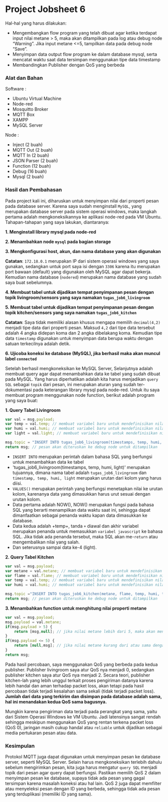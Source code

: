 # Project Jobsheet 6
Hal-hal yang harus dilakukan:
- Mengembangkan flow program yang telah dibuat agar ketika terdapat input nilai metane > 5, maka akan ditampilkan pada log atau debug node “Warning”. Jika input metane <=5, tampilkan data pada debug node “Save”.
- Menyimpan data output flow program ke dalam database mysql, serta mencatat waktu saat data tersimpan menggunakan tipe data timestamp
- Membandingkan Publisher dengan QoS yang berbeda

### Alat dan Bahan

Software :

- Ubuntu Virtual Machine
- Node-red
- Mosquitto Broker
- MQTT Box
- XAMPP
- MySQL Server

Node :
- Inject (2 buah)
- MQTT Out (2 buah)
- MQTT In (2 buah)
- JSON Parser (2 buah)
- Function (12 buah)
- Debug (16 buah)
- Mysql (2 buah)

### Hasil dan Pembahasan
Pada project kali ini, diharuskan untuk menyimpan nilai dari properti pesan pada database server. Karena saya sudah menginstall `MySQL`, yang merupakan database server pada sistem operasi windows, maka langkah pertama adalah mengkoneksikannya ke aplikasi node-red pada VM Ubuntu. Tahapan-tahapan yang saya lakukan, diantaranya:

**1. Menginstall library mysql pada node-red**
   
**2. Menambahkan node `mysql` pada bagian storage**

**3. Mengkonfigurasi host, akun, dan nama database yang akan digunakan**
   
   **Catatan**: `172.18.0.1` merupakan IP dari sistem operasi windows yang saya gunakan, sedangkan untuk port saya isi dengan `3306` karena itu merupakan port bawaan (default) yang digunakan oleh MySQL agar dapat bekerja. Kemudian nama database (`nodered`) merupakan nama database yang sudah saya buat sebelumnya.
   
**4. Membuat tabel untuk dijadikan tempat penyimpanan pesan dengan topik livingroom/sensors yang saya namakan `tugas_job6_livingroom`**

**5. Membuat tabel untuk dijadikan tempat penyimpanan pesan dengan topik kitchen/sensors yang saya namakan `tugas_job6_kitchen`**

   **Catatan**: Saya tidak memiliki alasan khusus mengapa memilih `decimal(4,2)` menjadi tipe data dari properti pesan. Maksud `4,2` dari tipe data tersebut adalah 4 angka didepan koma dan 2 angka dibelakang koma. Kemudian tipe data `timestamp` digunakan untuk menyimpan data berupa waktu dengan satuan terkecilnya adalah detik.

**6. Ujicoba koneksi ke database (MySQL), jika berhasil maka akan muncul label `connected`**

Setelah berhasil mengkoneksikan ke MySQL Server, Selanjutnya adalah membuat query agar dapat menambahkan data ke tabel yang sudah dibuat pada MySQL. Yang harus diperhatikan adalah kita harus menjadikan `query SQL` sebagai `topik` dari pesan, ini merupakan aturan yang sudah ter-dokumentasi pada keterangan library mysql pada node-red. Untuk itu saya membuat program menggunakan node function, berikut adalah program yang saya buat:

**1. Query Tabel Livingroom**
```javascript
var val = msg.payload;
var temp = val.temp; // membuat variabel baru untuk mendefinisikan nilai properti temp
var humi = val.humi; // membuat variabel baru untuk mendefinisikan nilai properti humi
var light = val.light; // membuat variabel baru untuk mendefinisikan nilai properti light

msg.topic = "INSERT INTO tugas_job6_livingroom(timestamps, temp, humi, light) VALUES(NOW(), "+temp+", "+humi+", "+light+");";
return msg; // pesan akan diteruskan ke debug node untuk ditampilkan
```
  - `INSERT INTO` merupakan perintah dalam bahasa SQL yang berfungsi untuk menambahkan data ke tabel
  - 'tugas_job6_livingroom(timestamps, temp, humi, light)' merupakan tujuannya, dimana nama tabel adalah `tugas_job6_livingroom` dan `timestamp, temp, humi, light` merupakan urutan dari kolom yang harus diisi.
  - `VALUES()` merupakan perintah yang berfungsi menetapkan nilai ke urutan kolom, karenanya data yang dimasukkan harus urut sesuai dengan urutan kolom.
  - Data pertama adalah NOW(), NOW() merupakan fungsi pada bahasa SQL yang berarti menampilkan data waktu saat ini, sehingga dapat dimanfaatkan sebagai penanda waktu kapan data dimasukkan ke database.
  - Data kedua adalah +temp+, tanda `+` diawal dan akhir variabel merupakan penanda untuk memasukkan `variabel javascript` ke bahasa SQL. Jika tidak ada penanda tersebut, maka SQL akan me-`return` atau mengembalikan nilai yang salah.
  - Dan seterusnya sampai data ke-4 (light).

**2. Query Tabel Kitchen**
```javascript
var val = msg.payload;
var metane = val.metane; // membuat variabel baru untuk mendefinisikan nilai properti metane
var flame = val.flame; // membuat variabel baru untuk mendefinisikan nilai properti flame
var temp = val.temp; // membuat variabel baru untuk mendefinisikan nilai properti temp
var humi = val.humi; // membuat variabel baru untuk mendefinisikan nilai properti humi

msg.topic ="INSERT INTO tugas_job6_kitchen(metane, flame, temp, humi, timestamps) VALUES("+metane+", "+flame+", "+temp+", "+humi+", NOW());"; // menambahkan data ke tabel tugas_job6_kitchen
return msg; // pesan akan diteruskan ke debug node untuk ditampilkan
```

**3. Menambahkan function untuk menghitung nilai properti metane**
```javascript
var val = msg.payload;
msg.payload = val.metane;
if(msg.payload > 5) {
    return [msg,null]; // jika nilai metane lebih dari 5, maka akan meneruskan pesan ke debug node "Warning"
}
if(msg.payload <= 5) {
    return [null,msg]; // jika nilai metane kurang dari atau sama dengan 5, maka akan meneruskan pesan ke debug node "Save"
}
return msg;
```
Pada hasil percobaan, saya menggunakan QoS yang berbeda pada kedua publisher. Publisher livingroom saya atur QoS nya menjadi 0, sedangkan publisher kitchen saya atur QoS nya menjadi 2. Secara teori, publisher kitchen-lah yang lebih unggul terkait proses pengiriman datanya karena lebih handal dan aman terhadap packet loss, akan tetapi pada hasil percobaan tidak terjadi kesalahan sama sekali (tidak terjadi packet loss). **Jumlah dari data yang terkirim dan disimpan pada database adalah sama, hal ini menandakan kedua QoS sama bagusnya.** 

Mungkin karena pengiriman data terjadi pada perangkat yang sama, yaitu dari Sistem Operasi Windows ke VM Ubuntu. Jadi latensinya sangat rendah sehingga meskipun menggunakan QoS yang rentan terkena packet loss (QoS 0), jaringan masih cukup handal atau `reliable` untuk dijadikan sebagai media pertukaran pesan atau data.

### Kesimpulan
Protokol MQTT juga dapat digunakan untuk menyimpan pesan ke database server, seperti MySQL Server. Selain harus mengkoneksikan terlebih dahulu sebelum mengirimkan pesan, kita juga harus mengatur `query SQL` menjadi topik dari pesan agar query dapat berfungsi. Pastikan memilih QoS 2 dalam menyimpan pesan ke database, supaya tidak ada pesan yang gagal tersimpan karena masalah koneksi atau hal lain. QoS 2 juga dapat memfilter atau menyeleksi pesan dengan ID yang berbeda, sehingga tidak ada pesan yang terduplikasi (memiliki ID yang sama).
